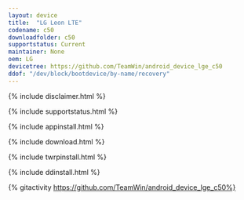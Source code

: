 ```yaml
---
layout: device
title:  "LG Leon LTE"
codename: c50
downloadfolder: c50
supportstatus: Current
maintainer: None
oem: LG
devicetree: https://github.com/TeamWin/android_device_lge_c50
ddof: "/dev/block/bootdevice/by-name/recovery"
---
```


{% include disclaimer.html %}

{% include supportstatus.html %}

{% include appinstall.html %}

{% include download.html %}

{% include twrpinstall.html %}

{% include ddinstall.html %}

{% gitactivity  https://github.com/TeamWin/android_device_lge_c50%}
